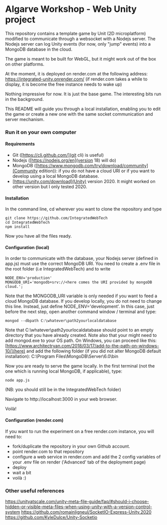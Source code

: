 # Algarve Workshop - Web Unity project

This repository contains a template game by Unit (2D microplatform) modified to communicate through a websocket with a Nodejs server. The Nodejs server can log Unity events (for now, only "jump" events) into a MongoDB database in the cloud.

The game is meant to be built for WebGL, but it might work out of the box on other platforms.

At the moment, it is deployed on render.com at the following address:
https://integrated-unity.onrender.com/
(if render.com takes a while to display, it is become the free instance needs to wake up)

Nothing impressive for now. It is just the base game. The interesting bits run in the background.

This README will guide you through a local installation, enabling you to edit the game or create a new one with the same socket communication and server mechanism.

### Run it on your own computer

#### Requirements
- Git ([https://cli.github.com/](git cli) is useful)
- Nodejs ([https://nodejs.org/en](version 18) will do)
- MongoDB ([https://www.mongodb.com/try/download/community](Community edition)): if you do not have a cloud URI or if you want to develop using a local MongoDB database.
- [https://unity.com/download](Unity) version 2020. It might worked on other version but I only tested 2020.


#### Installation

In the command line, cd wherever you want to clone the repository and type

```
git clone https://github.com/IntegratedWebTech
cd IntegratedWebTech
npm install
```

Now you have all the files ready.


#### Configuration (local)

In order to communicate with the database, your Nodejs server (defined in app.js) must use the correct MongoDB URI. You need to create a .env file in the root folder (i.e IntegratedWebTech) and to write

```
NODE_ENV='production'
MONGODB_URI='mongodb+srv://<here comes the URI provided by mongoDB cloud.';
```

Note that the MONGODB_URI variable is only needed if you want to feed a cloud MongoDB database.
If you develop locally, you do not need to change this line. Instead, just define NODE_ENV='development'.
In this case, just before the next step, open another command window / terminal and type:

```
mongod --dbpath C:\whatever\path2yourlocaldatabase
```
Note that C:\whatever\path2yourlocaldatabase should point to an empty directory that you have already created.
Note also that your might need to add mongod.exe to your OS path.
On Windows, you can proceed like this: [https://www.architectryan.com/2018/03/17/add-to-the-path-on-windows-10/](here) and add the following folder (if you did not alter MongoDB default installation): C:\Program Files\MongoDB\Server\6.0\bin

Now you are ready to serve the game locally. In the first terminal (not the one which is running local MongoDB, if applicable), type:
```
node app.js
```
(NB: you should still be in the IntegratedWebTech folder)

Navigate to http://localhost:3000 in your web browser.

Voilà!


#### Configuration (render.com)

If you want to run the experiment on a free render.com instance, you will need to:
- fork/duplicate the repository in your own Github account.
- point render.com to that repository
- configure a web service in render.com and add the 2 config variables of your .env file on render ('Advanced' tab of the deployment page)
- deploy
- wait a bit
- voilà :)


### Other useful references
https://unityatscale.com/unity-meta-file-guide/faq/#should-i-choose-hidden-or-visible-meta-files-when-using-unity-with-a-version-control-system
https://github.com/romainligneul/SocketIO-Express-Unity.2020
https://github.com/KyleDulce/Unity-Socketio


